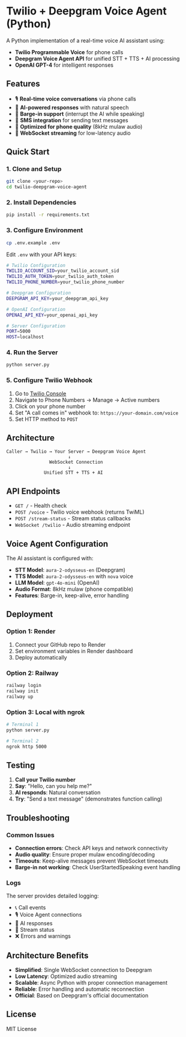 # Twilio + Deepgram Voice Agent (Python)

A Python implementation of a real-time voice AI assistant using:
- **Twilio Programmable Voice** for phone calls
- **Deepgram Voice Agent API** for unified STT + TTS + AI processing  
- **OpenAI GPT-4** for intelligent responses

## Features

- 🎙️ **Real-time voice conversations** via phone calls
- 🤖 **AI-powered responses** with natural speech
- 🔄 **Barge-in support** (interrupt the AI while speaking)
- 📱 **SMS integration** for sending text messages
- 🎯 **Optimized for phone quality** (8kHz mulaw audio)
- 🔌 **WebSocket streaming** for low-latency audio

## Quick Start

### 1. Clone and Setup

```bash
git clone <your-repo>
cd twilio-deepgram-voice-agent
```

### 2. Install Dependencies

```bash
pip install -r requirements.txt
```

### 3. Configure Environment

```bash
cp .env.example .env
```

Edit `.env` with your API keys:

```bash
# Twilio Configuration
TWILIO_ACCOUNT_SID=your_twilio_account_sid
TWILIO_AUTH_TOKEN=your_twilio_auth_token
TWILIO_PHONE_NUMBER=your_twilio_phone_number

# Deepgram Configuration  
DEEPGRAM_API_KEY=your_deepgram_api_key

# OpenAI Configuration
OPENAI_API_KEY=your_openai_api_key

# Server Configuration
PORT=5000
HOST=localhost
```

### 4. Run the Server

```bash
python server.py
```

### 5. Configure Twilio Webhook

1. Go to [Twilio Console](https://console.twilio.com/)
2. Navigate to Phone Numbers → Manage → Active numbers
3. Click on your phone number
4. Set "A call comes in" webhook to: `https://your-domain.com/voice`
5. Set HTTP method to `POST`

## Architecture

```
Caller → Twilio → Your Server → Deepgram Voice Agent
                       ↓
                WebSocket Connection
                       ↓
              Unified STT + TTS + AI
```

## API Endpoints

- `GET /` - Health check
- `POST /voice` - Twilio voice webhook (returns TwiML)
- `POST /stream-status` - Stream status callbacks
- `WebSocket /twilio` - Audio streaming endpoint

## Voice Agent Configuration

The AI assistant is configured with:

- **STT Model**: `aura-2-odysseus-en` (Deepgram)
- **TTS Model**: `aura-2-odysseus-en` with `nova` voice
- **LLM Model**: `gpt-4o-mini` (OpenAI)
- **Audio Format**: 8kHz mulaw (phone compatible)
- **Features**: Barge-in, keep-alive, error handling

## Deployment

### Option 1: Render
1. Connect your GitHub repo to Render
2. Set environment variables in Render dashboard
3. Deploy automatically

### Option 2: Railway
```bash
railway login
railway init
railway up
```

### Option 3: Local with ngrok
```bash
# Terminal 1
python server.py

# Terminal 2  
ngrok http 5000
```

## Testing

1. **Call your Twilio number**
2. **Say**: "Hello, can you help me?"
3. **AI responds**: Natural conversation
4. **Try**: "Send a text message" (demonstrates function calling)

## Troubleshooting

### Common Issues

- **Connection errors**: Check API keys and network connectivity
- **Audio quality**: Ensure proper mulaw encoding/decoding
- **Timeouts**: Keep-alive messages prevent WebSocket timeouts
- **Barge-in not working**: Check UserStartedSpeaking event handling

### Logs

The server provides detailed logging:
- 📞 Call events
- 🎙️ Voice Agent connections  
- 🤖 AI responses
- 🔄 Stream status
- ❌ Errors and warnings

## Architecture Benefits

- **Simplified**: Single WebSocket connection to Deepgram
- **Low Latency**: Optimized audio streaming
- **Scalable**: Async Python with proper connection management
- **Reliable**: Error handling and automatic reconnection
- **Official**: Based on Deepgram's official documentation

## License

MIT License